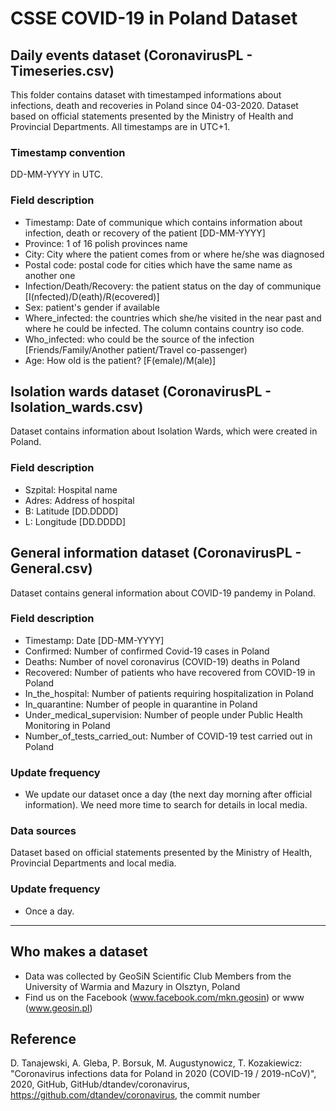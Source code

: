 # CSSE COVID-19 in Poland Dataset

## Daily events dataset (CoronavirusPL - Timeseries.csv)

This folder contains dataset with timestamped informations about infections, death and recoveries in Poland since 04-03-2020. 
Dataset based on official statements presented by the Ministry of Health and Provincial Departments. 
All timestamps are in UTC+1.

### Timestamp convention
DD-MM-YYYY in UTC.

								
### Field description
* Timestamp: Date of communique which contains information about infection, death or recovery of the patient [DD-MM-YYYY]
* Province: 1 of 16 polish provinces name 
* City: City where the patient comes from or where he/she was diagnosed
* Postal code: postal code for cities which have the same name as another one
* Infection/Death/Recovery: the patient status on the day of communique [I(nfected)/D(eath)/R(ecovered)]
* Sex: patient's gender if available 
* Where_infected: the countries which she/he visited in the near past and where he could be infected. The column contains country iso code. 
* Who_infected: who could be the source of the infection [Friends/Family/Another patient/Travel co-passenger)
* Age: How old is the patient? [F(emale)/M(ale)]

## Isolation wards dataset (CoronavirusPL - Isolation_wards.csv)

Dataset contains information about Isolation Wards, which were created in Poland.


### Field description
* Szpital: Hospital name
* Adres: Address of hospital 
* B: Latitude [DD.DDDD]
* L: Longitude [DD.DDDD]

## General information dataset (CoronavirusPL - General.csv)

Dataset contains general information about COVID-19 pandemy in Poland.

### Field description
* Timestamp: Date [DD-MM-YYYY]
* Confirmed: Number of confirmed Covid-19 cases in Poland
* Deaths: Number of novel coronavirus (COVID-19) deaths in Poland
* Recovered: Number of patients who have recovered from COVID-19 in Poland
* In_the_hospital: Number of patients requiring hospitalization in Poland
* In_quarantine: Number of people in quarantine in Poland
* Under_medical_supervision: Number of people under Public Health Monitoring in Poland
* Number_of_tests_carried_out: Number of COVID-19 test carried out in Poland


### Update frequency
* We update our dataset once a day (the next day morning after official information). We need more time to search for details in local media. 

### Data sources
Dataset based on official statements presented by the Ministry of Health, Provincial Departments and local media. 

### Update frequency
* Once a day.

---
## Who makes a dataset
* Data was collected by GeoSiN Scientific Club Members from the University of Warmia and Mazury in Olsztyn, Poland 
* Find us on the Facebook (www.facebook.com/mkn.geosin) or www (www.geosin.pl)

## Reference
D. Tanajewski, A. Gleba, P. Borsuk, M. Augustynowicz, T. Kozakiewicz: "Coronavirus infections data for Poland in 2020 (COVID-19 / 2019-nCoV)", 2020, GitHub, GitHub/dtandev/coronavirus, https://github.com/dtandev/coronavirus, the commit number
